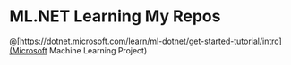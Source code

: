 # ML.NET Learning My Repos

@[https://dotnet.microsoft.com/learn/ml-dotnet/get-started-tutorial/intro](Microsoft Machine Learning Project)
